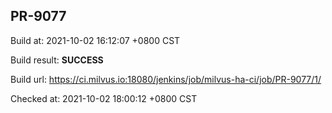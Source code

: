 <h2><a name="pr-9077" class="anchor" href="#pr-9077" rel="nofollow" aria-hidden="true"><span class="octicon octicon-link"></span></a>PR-9077</h2>

<p>Build at: 2021-10-02 16:12:07 +0800 CST</p>

<p>Build result: <strong>SUCCESS</strong></p>

<p>Build url: <a href="https://ci.milvus.io:18080/jenkins/job/milvus-ha-ci/job/PR-9077/1/" rel="nofollow">https://ci.milvus.io:18080/jenkins/job/milvus-ha-ci/job/PR-9077/1/</a></p>

<p>Checked at: 2021-10-02 18:00:12 +0800 CST</p>
